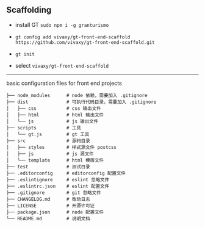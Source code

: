 ## Scaffolding

- install GT `sudo npm i -g granturismo`

- `gt config add vivaxy/gt-front-end-scaffold https://github.com/vivaxy/gt-front-end-scaffold.git`

- `gt init`

- select `vivaxy/gt-front-end-scaffold`

----------

basic configuration files for front end projects

```
├── node_modules      # node 依赖，需要加入 .gitignore
├── dist              # 可执行代码目录，需要加入 .gitignore
│   ├── css           # css 输出文件
│   ├── html          # html 输出文件
│   └── js            # js 输出文件
├── scripts           # 工具
│   └── gt.js         # gt 工具
├── src               # 源码目录
│   ├── styles        # 样式源文件 postcss
│   ├── js            # js 源文件
│   └── template      # html 模版文件
├── test              # 测试目录
├── .editorconfig     # editorconfig 配置文件
├── .eslintignore     # eslint 忽略文件
├── .eslintrc.json    # eslint 配置文件
├── .gitignore        # git 忽略文件
├── CHANGELOG.md      # 改动日志
├── LICENSE           # 开源许可证
├── package.json      # node 配置文件
└── README.md         # 说明文档
```
